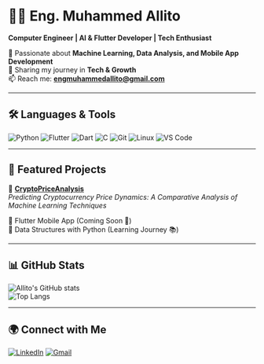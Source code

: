 # 👨‍💻 Eng. Muhammed Allito  

**Computer Engineer | AI & Flutter Developer | Tech Enthusiast**  

🚀 Passionate about **Machine Learning, Data Analysis, and Mobile App Development**  
📌 Sharing my journey in **Tech & Growth**  
📫 Reach me: **engmuhammedallito@gmail.com**  

---

## 🛠️ Languages & Tools  
![Python](https://img.shields.io/badge/-Python-3776AB?logo=python&logoColor=white)
![Flutter](https://img.shields.io/badge/-Flutter-02569B?logo=flutter&logoColor=white)
![Dart](https://img.shields.io/badge/-Dart-0175C2?logo=dart&logoColor=white)
![C](https://img.shields.io/badge/-C-A8B9CC?logo=c&logoColor=black)
![Git](https://img.shields.io/badge/-Git-F05032?logo=git&logoColor=white)
![Linux](https://img.shields.io/badge/-Linux-FCC624?logo=linux&logoColor=black)
![VS Code](https://img.shields.io/badge/-VSCode-007ACC?logo=visual-studio-code&logoColor=white)

---

## 📌 Featured Projects  
🔹 [**CryptoPriceAnalysis**](https://github.com/ENG-Muhammed-Allito/CryptoPriceAnalysis)  
_Predicting Cryptocurrency Price Dynamics: A Comparative Analysis of Machine Learning Techniques_  

🔹 Flutter Mobile App (Coming Soon 🚧)  
🔹 Data Structures with Python (Learning Journey 📚)  

---

## 📊 GitHub Stats  
![Allito's GitHub stats](https://github-readme-stats.vercel.app/api?username=ENG-Muhammed-Allito&show_icons=true&theme=radical)  
![Top Langs](https://github-readme-stats.vercel.app/api/top-langs/?username=ENG-Muhammed-Allito&layout=compact&theme=radical)  

---

## 🌍 Connect with Me  
[![LinkedIn](https://img.shields.io/badge/-LinkedIn-0A66C2?logo=linkedin&logoColor=white)](https://www.linkedin.com/in/muhammed-allito)
[![Gmail](https://img.shields.io/badge/-Gmail-D14836?logo=gmail&logoColor=white)](mailto:engmuhammedallito@gmail.com)  
